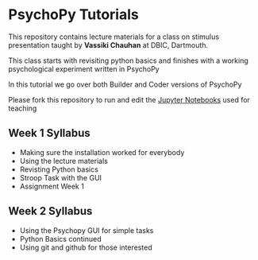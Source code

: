 # PsychoPy Tutorials 
This repository contains lecture materials for a class on stimulus 
presentation taught by **Vassiki Chauhan** at DBIC, Dartmouth. 

This class starts with revisiting python basics and finishes with a working
psychological experiment written in PsychoPy

In this tutorial we go over both Builder and Coder versions of PsychoPy

Please fork this repository to run and edit the [Jupyter Notebooks](http://jupyter.org) used for teaching

## Week 1 Syllabus

- Making sure the installation worked for everybody
- Using the lecture materials 
- Revisting Python basics
- Stroop Task with the GUI
- Assignment Week 1 

## Week 2 Syllabus

- Using the Psychopy GUI for simple tasks
- Python Basics continued 
- Using git and github for those interested
